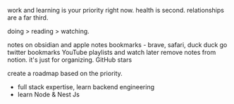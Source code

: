 
work and learning is your priority right now.
health is second.
relationships are a far third.

doing > reading > watching.

notes on obsidian and apple notes
bookmarks - brave, safari, duck duck go
twitter bookmarks
YouTube playlists and watch later
remove notes from notion. it's just for organizing.
GitHub stars


create a roadmap based on the priority.

- full stack expertise, learn backend engineering
- learn Node & Nest Js